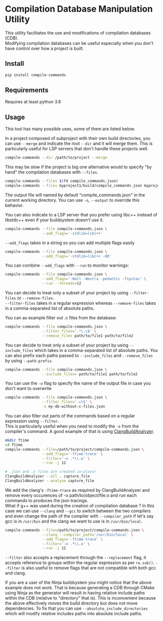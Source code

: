 # Compilation Database Manipulation Utility

This utility facilitates the use and modifications of compilation databases (CDB). \
Modifying compilation databases can be useful especially when you don't have control over how a project is built.

## Install

```bash
pip install compile-commands
```

## Requirements

Requires at least python 3.8

## Usage

This tool has many possible uses, some of them are listed below.

In a project composed of subproject with their own build directories, you can use `--merge` and indicate the root `--dir` and it will merge them.
This is particularly useful for LSP servers that don't handle these projects well.

```bash
compile-commands --dir /path/to/project --merge
```

This may be slow if the project is big one alternative would to specify "by hand" the compilation databases with `--files`. 

``` bash
compile-commands --files $(fd compile_commands.json)
compile-commands --files myproject1/build/compile_commands.json myproject2/build/compile_commands.json --merge
```
The output file will named by default "compile_commands.json" in the current working directory. You can use `-o`, `--output` to override this behavior. 

You can also indicate to a LSP server that you prefer using libc++ instead of libstdc++ even if your buildsystem doesn't use it.

```bash
compile-commands --file compile-commands.json \
                 --add_flags='-stdlib=libc++'
```

`--add_flags` takes in a string so you can add multiple flags easily

```bash
compile-commands --file compile-commands.json \
                 --add_flags='-stdlib=libc++ -O0'
```

You can combine `--add_flags` with `--run` to monitor warnings:

```bash
compile-commands --file compile-commands.json \
                 --add_flags='-Wall -Wextra -pedantic -fsyntax' \
                 --run --threads=12
```

You can decide to treat only a subset of your project by using `--filter-files` or `--remove-files`.\
`--filter-files` takes in a regular expression whereas `--remove-files` takes in a comma-separated list of absolute paths.

You can as example filter out .c files from the database:

```bash 
compile-commands --file compile-commands.json \
                 --filter_files='.*\.c$' \
                 --remove_files path/to/file1 path/to/file2
```

You can decide to treat only a subset of your project by using `--include_files` which takes in a comma-separated list of absolute paths. You can also prefix each paths passed to `--include_files` and `--remove_files` by using `--path-prefix`.

```bash 
compile-commands --file compile-commands.json \
                 --include_files= path/to/file1 path/to/file2
```

You can use the `-o` flag to specify the name of the output file in case you don't want to overwrite

```bash
compile-commands --file compile-commands.json \
                 --filter_files='.c\$' \
                 -o my-db-without-c-files.json
```

You can also filter out parts of the commands based on a regular expression using `--filter`. \
This is particularly useful when you need to modify the `-o` from the compiler's command. 
A good example of that is using [ClangBuildAnalyzer](https://github.com/aras-p/ClangBuildAnalyzer). 

```bash
mkdir ftime
cd ftime
compile-commands --file=/path/to/project/compile-commands.json \
                 --add_flags='-ftime-trace' \
                 --filter='-o .*\\.o' \
                 --run -j 12

# .json and .o files are created in-place!
ClangBuildAnalyzer --all . capture_file
ClangBuildAnalyzer --analyze capture_file
```

We add the clang's `-ftime-trace` as required by ClangBuildAnalyzer and remove every occurences of -o path/to/object/file.o and run each commands to produces the json tracings.\
What if g++ was used during the creation of compilation database ? In this case we can use `--clang` and `--gcc` to switch between the two compilers and even change the path of the compiler with `--compiler_path` if let's say gcc is in `/usr/bin` and the clang we want to use is in `/usr/bin/local`.

```bash
compile-commands --file=/path/to/project/compile-commands.json \
                 --clang --compiler_path='/usr/bin/local' \
                 --add_flags='-ftime-trace' \
                 --filter='-o .*\\.o' \
                 --run -j 12 
```

`--filter` also accepts a replacement through the `--replacement` flag, it accepts reference to groups within the regular expression as per `re.sub()`. `--filter` is also useful to remove flags that are not compatible with both gcc and clang.

If you are a user of the Ninja buildsystem you might notice that the above example does not work. That is because generating a CDB through CMake using Ninja as the generator will result in having relative include paths within the CDB (relative to "directory" that is). This is inconvenient because the above effectively moves the build directory but does not move dependencies. To fix that you can use `--absolute_include_directories` which will modify relative includes paths into absolute include paths. 
